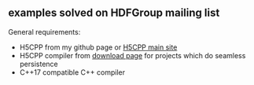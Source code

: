 ## examples solved on HDFGroup mailing list

General requirements:
 - H5CPP  from my github page or [H5CPP main site](http://h5cpp.org)
 - H5CPP compiler from [download page](http://h5cpp.org/download/) for projects which do seamless persistence
 - C++17 compatible C++ compiler
